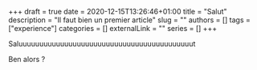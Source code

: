 +++ 
draft = true
date = 2020-12-15T13:26:46+01:00
title = "Salut"
description = "Il faut bien un premier article"
slug = ""
authors = []
tags = ["experience"]
categories = []
externalLink = ""
series = []
+++

Saluuuuuuuuuuuuuuuuuuuuuuuuuuuuuuuuuuuuuuuuuut

Ben alors ?